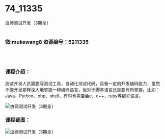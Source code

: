 # 74_11335
虫师测试开发（3期全）
<br/></br>
<h3>微:mukewang8 资源编号：5211335</h3>
<br/></br>
<h3>课程介绍：</h3>
<p><a title="查看与 测试开发 相关的文章" target="_blank">测试开发</a>人员需要写测试工具，自动化测试代码，具备一定的开发编码能力，虽然不像开发那样深入地掌握一种编码语言，但对于脚本语言还是要有所掌握，比如：Java、Python、php、shell、有时也需要会c、c++、ruby等编程语言。</p>
<p><img src="https://www.ko996.com/wp-content/uploads/img/2020/03/1-131.png" alt="虫师测试开发（3期全）"></p>
<div class="info-desc">
<h3>课程截图：</h3>
<p><img src="https://www.ko996.com/wp-content/uploads/img/2020/03/2-123.png" alt="虫师测试开发（3期全）"></p>


			
</div>

